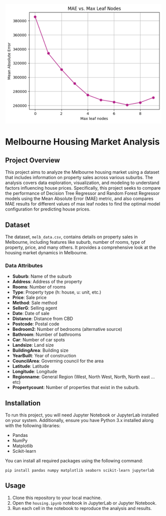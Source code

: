 ![MAE vs Max Leaf Nodes](plots/MAE_vs_MaxLeafNodes.png)
# Melbourne Housing Market Analysis

## Project Overview
This project aims to analyze the Melbourne housing market using a dataset that includes information on property sales across various suburbs. The analysis covers data exploration, visualization, and modeling to understand factors influencing house prices. Specifically, this project seeks to compare the performance of Decision Tree Regressor and Random Forest Regressor models using the Mean Absolute Error (MAE) metric, and also compares MAE results for different values of max leaf nodes to find the optimal model configuration for predicting house prices.

## Dataset
The dataset, `melb_data.csv`, contains details on property sales in Melbourne, including features like suburb, number of rooms, type of property, price, and many others. It provides a comprehensive look at the housing market dynamics in Melbourne.

### Data Attributes
- **Suburb**: Name of the suburb
- **Address**: Address of the property
- **Rooms**: Number of rooms
- **Type**: Property type (h: house, u: unit, etc.)
- **Price**: Sale price
- **Method**: Sale method
- **SellerG**: Selling agent
- **Date**: Date of sale
- **Distance**: Distance from CBD
- **Postcode**: Postal code
- **Bedroom2**: Number of bedrooms (alternative source)
- **Bathroom**: Number of bathrooms
- **Car**: Number of car spots
- **Landsize**: Land size
- **BuildingArea**: Building size
- **YearBuilt**: Year of construction
- **CouncilArea**: Governing council for the area
- **Latitude**: Latitude
- **Longitude**: Longitude
- **Regionname**: General Region (West, North West, North, North east …etc)
- **Propertycount**: Number of properties that exist in the suburb.

## Installation
To run this project, you will need Jupyter Notebook or JupyterLab installed on your system. Additionally, ensure you have Python 3.x installed along with the following libraries:
- Pandas
- NumPy
- Matplotlib
- Scikit-learn

You can install all required packages using the following command:
```
pip install pandas numpy matplotlib seaborn scikit-learn jupyterlab
```

## Usage
1. Clone this repository to your local machine.
2. Open the `housing.ipynb` notebook in JupyterLab or Jupyter Notebook.
3. Run each cell in the notebook to reproduce the analysis and results.
